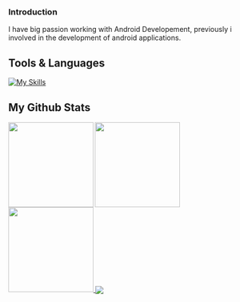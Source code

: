 ### Introduction
I have big passion working with Android Developement, previously i involved in the development of android applications.

## Tools & Languages
[![My Skills](https://skillicons.dev/icons?i=androidstudio,visualstudio,tailwind,postman,laravel,flutter,dart,kotlin,java,php,js,html,css&theme=light)](https://skillicons.dev)

## My Github Stats
<a href="https://github.com/aldnazr">
  <img height="170em" src="https://github-readme-stats.vercel.app/api?username=aldnazr&theme=transparent&show_icons=true" align="left" />
  <img height="170em" src="https://github-readme-stats.vercel.app/api/top-langs/?username=aldnazr&theme=transparent&layout=compact" />
  <img height="170em" src="https://github-readme-streak-stats.herokuapp.com?user=aldnazr&theme=solarized-light&hide_border=true&date_format=M%20j%5B%2C%20Y%5D&fire=DD0000&background=F5E1C0&sideNums=982B44&sideLabels=584139&currStreakLabel=584139&ring=B58901&dates=B58901&currStreakNum=584139" />
  <img align="center" src="https://github-profile-trophy.vercel.app/?username=apriantoa917&theme=flat&margin-w=5&no-frame=true" />
</a>
